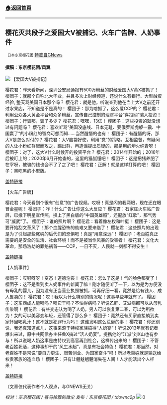 ###  [:house:返回首頁](https://github.com/ourhimalayas/txt)
---


## 樱花灭共段子之爱国大V被捕记、火车广告牌、人奶事件
` 日本东京樱花团` [轉載自GNews](https://gnews.org/zh-hans/1521679/)

#### 撰稿：东京樱花团/风翼
![](https://assets.gnews.org/wp-content/uploads/2021/09/7910f9d5c59333dca067c631120d49de.jpg)
【爱国大V被捕记】

樱花君：昨天看新闻，深圳公安局通报有500万粉丝的财经爱国大V黄X被抓了！
樱团子：就那个自称北大毕业，并且多次上财经频道，还说什么有银行、大型融资经验, 整天骂美国日本那个吗？
樱花君：就是他。听说查到他在当上大V之前还开过水果店，不知道是不是真的！
樱团子：那为啥抓了，这么爱CCP的？
樱花君：利用公众各大黄金平台和众多粉丝，宣传自己控制的理财平台“喜投网”骗人投资！
樱团子：行骗那，骗了多少？
樱花君：嘿嘿，13亿！
樱团子：这些投资的就没想过有问题吗？
樱花君：喜欢听骂“美国没底线、日本无耻、要俄罗斯虎躯一震、中国赢了”的小粉红的智商可想而知……当然醒悟的也有！
樱团子：有醒悟的呀，那大V是怎么对付的？
樱花君：大V脑袋好使，利用“党”的策略，互相监督，有疑问的人让小粉红群起而攻之，踢出群，再造谣提出质疑的，那是用的炉火纯青呀！
樱团子：对了，这大V什么时候开的投资平台？
樱花君：2014年开始的；2016年后被盯上的；2020年6月开始查的，这里的猫腻懂吧！
樱团子：这是把猪养肥了在宰呀，被骗的钱也会不了了之了吧！
樱花君：正解！就是这样打算的吧！
樱团子：黑吃黑的小型版。

[盖特链接](https://gettr.com/post/p9n8q70800)

【火车广告牌】

樱花君：今天看到个很有“创意”的广告视频。哎呀！真是闪的我两眼，现在还在眼冒金星呢！
樱团子：咋！什么广告让你这么大反应？
樱花君：石家庄火车站广告屏，已撤下明星宣传照，换上了黑白版的“中国英雄照”，还配放“红歌”，那气势可“威武”了。
樱团子：谁的照片啊？
樱花君：看着像左权和叶挺！
樱团子：这是要开始刮文革风了！那个血腥恐怖的劫难又要来临了！
樱花君：这些照片的出现是为了引起那些冤魂的后代们的恐惧吧！真是“用意深远”！
樱团子：老百姓真正需要的是安全的生活、社会环境！而不是被当作风暴的受害者！
樱花君：文化大革命，那场浩劫的罪魁祸首——CCP，一日不灭，人民就一刻都不得安生！

[盖特链接](https://gettr.com/post/p9sbzo4698)

【人奶事件】

樱团子：哎呀呀呀！变态！道德沦丧！
樱花君：怎么了这是！气的脸色都变了！
樱团子：这不是看到卖人奶事件的新闻了嘛！刚才随便听了一下，以为是为方便没有母乳的婴儿，因为没有正当营业执照被抓，可再仔细一看，竟然是给有钱人、成人售卖的！
樱花君：哎！我以为什么特别的情况呢！这事早些年就有了。
樱团子：这东西成人能喝吗？喝它干吗？不怕得病吗？听说乙肝、艾滋病都可以从母乳传染啊！
樱花君：有些变态认为喝了人奶，男人可以恢复第二春，可以为所欲为！女的可以美容变年轻，还管得了那么多！
樱团子：竟然还有买家直接躺到卖家怀里喝乳汁！这不就是犯罪行为吗！ 这谁发明这么荒诞的事！
樱花君：你还别说，我还真知道点儿，这事来源于特权家族搞得“人奶宴”！听说2013年就有记者爆出来过，原中共网信办主任鲁X搞过“活人奶宴”。提携他的“江派”刘X山也有参与！所以说喝人奶这事是由特权到高官再到社会，这样传出来的！
樱团子：不管老百姓死活，这种事却干的“风生水起”，真是有社会特色！
樱花君：那当然，对老百姓不是常说“要自力更生、艰苦创业、为国家奋斗”吗！所以老百姓就是输送给权贵家族的造血场！
樱团子：只有让魑魅魍魉消失在人间！人才能活出个人样来！

[盖特链接](https://gettr.com/post/p9qn4d0c8a)

（文章仅代表作者个人观点，与GNEWS无关）

*校对：东京樱花团 / 喜马拉雅的微尘*
*发布：东京樱花团 / tdownc2p*
![](https://assets.gnews.org/wp-content/uploads/2021/08/image0-1-36.jpg)
0
